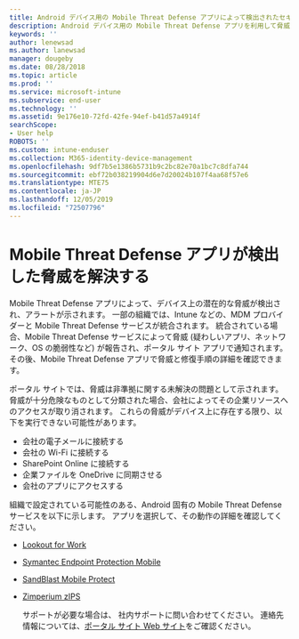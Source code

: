 ```yaml
---
title: Android デバイス用の Mobile Threat Defense アプリによって検出されたセキュリティ上の脅威やアプリの脅威を解決する
description: Android デバイス用の Mobile Threat Defense アプリを利用して脅威を解決する方法について説明します。
keywords: ''
author: lenewsad
ms.author: lanewsad
manager: dougeby
ms.date: 08/28/2018
ms.topic: article
ms.prod: ''
ms.service: microsoft-intune
ms.subservice: end-user
ms.technology: ''
ms.assetid: 9e176e10-72fd-42fe-94ef-b41d57a4914f
searchScope:
- User help
ROBOTS: ''
ms.custom: intune-enduser
ms.collection: M365-identity-device-management
ms.openlocfilehash: 9df7b5e1386b5731b9c2bc82e70a1bc7c8dfa744
ms.sourcegitcommit: ebf72b038219904d6e7d20024b107f4aa68f57e6
ms.translationtype: MTE75
ms.contentlocale: ja-JP
ms.lasthandoff: 12/05/2019
ms.locfileid: "72507796"
---
```

# <a name="resolve-a-threat-found-by-a-mobile-threat-defense-app"></a>Mobile Threat Defense アプリが検出した脅威を解決する

Mobile Threat Defense アプリによって、デバイス上の潜在的な脅威が検出され、アラートが示されます。 一部の組織では、Intune などの、MDM プロバイダーと Mobile Threat Defense サービスが統合されます。 統合されている場合、Mobile Threat Defense サービスによって脅威 (疑わしいアプリ、ネットワーク、OS の脆弱性など) が報告され、ポータル サイト アプリで通知されます。 その後、Mobile Threat Defense アプリで脅威と修復手順の詳細を確認できます。

ポータル サイトでは、脅威は非準拠に関する未解決の問題として示されます。 脅威が十分危険なものとして分類された場合、会社によってその企業リソースへのアクセスが取り消されます。 これらの脅威がデバイス上に存在する限り、以下を実行できない可能性があります。  

* 会社の電子メールに接続する
* 会社の Wi-Fi に接続する
* SharePoint Online に接続する
* 企業ファイルを OneDrive に同期させる
* 会社のアプリにアクセスする

組織で設定されている可能性のある、Android 固有の Mobile Threat Defense サービスを以下に示します。 アプリを選択して、その動作の詳細を確認してください。  

* [Lookout for Work](you-need-to-resolve-a-threat-found-by-lookout-for-work-android.md)
* [Symantec Endpoint Protection Mobile](you-need-to-resolve-a-threat-found-by-skycure-android.md)
* [SandBlast Mobile Protect](you-need-to-resolve-a-threat-found-by-checkpoint-android.md)
* [Zimperium zIPS](you-need-to-resolve-a-threat-found-by-zips-android.md)  

  サポートが必要な場合は、 社内サポートに問い合わせてください。 連絡先情報については、[ポータル サイト Web サイト](https://go.microsoft.com/fwlink/?linkid=2010980)をご確認ください。  


